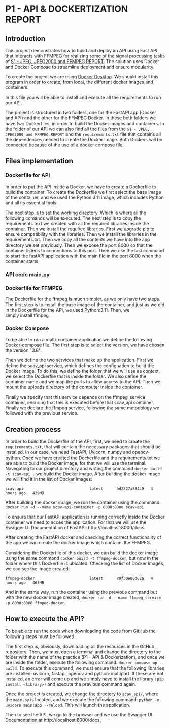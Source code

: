 # P1 - API & DOCKERTIZATION REPORT
## Introduction
This project demonstrates how to build and deploy an API using Fast API that interacts with FFMPEG for realizing some of the signal processing tasks of [S1 - JPEG, JPEG2000 and FFMPEG REPORT](https://github.com/JoanMontes/Audio_and_Video_Coding_Systems/tree/main/S1%20-%20JPEG%2C%20JPEG2000%20and%20FFMPEG). The solution uses Docker and Docker Compose to streamline deployment and ensure modularity.

To create the project we are using [Docker Desktop](https://www.docker.com/products/docker-desktop/). We should install this program in order to create, from local, the different docker images and containers.

In this file you will be able to install and execute all the requirements to run our API.

The project is structured in two folders, one for the FastAPI app (Docker and API) and the other for the FFMPEG Docker. In these both folders we have two Dockerfiles, in order to build the Docker images and containers. In the folder of our API we can also find all the files from the `S1 - JPEG, JPEG2000 and FFMPEG REPORT` and the `requirements.txt` file that contains all the dependences needed to create the Docker image.
Both Dockers will be connected because of the use of a docker compose file.


## Files implementation

### Dockerfile for API
In order to put the API inside a Docker, we have to create a Dockerfile to build the container. To create the Dockerfile we first select the base image of the container, and we used the Python:3.11 image, which includes Python and all its essential tools. 

The next step is to set the working directory. Which is where all the following comands will be executed. The next step is to copy the requirements text we created with all the required libraries inside the container. Then we install the required libraries. First we upgrade pip to ensure compatibility with the libraries. Then we install the libraries in the requirements.txt. Then we copy all the contents we have into the app directory we set previously. Then we expose the port 8000 so that the container listens to connections to this port. Then we use the last command to start the fastAPI application with the main file in the port 8000 when the container starts

### API code main.py


### Dockerfile for FFMPEG
The Dockerfile for the ffmpeg is much simpler, as we only have two steps. The first step is to install the base image of the container, and just as we did in the Dockerfile for the API, we used Python:3.11. Then, we simply install ffmpeg.

### Docker Compose
To be able to run a multi-container application we define the following Docker-compose file. 
The first step is to select the version, we have chosen the versión "3.8".

Then we define the two services that make up the application. First we define the scav_api service, which defines the configuation to build the Docker image. To do this, we define the folder that we will use as context, we select the Dockerfile that is inside the folder. We also define the container name and we map the ports to allow access to the API. Then we mount the uploads directory of the computer inside the container. 

Finally we specify that this service depends on the ffmpeg_service container, ensuring that this is executed before that scav_api container. Finally we declare the ffmpeg service, following the same metodology we followed with the previous service.

## Creation process
In order to build the Dockerfile of the API, first, we need to create the `requirements.txt`, that will contain the necessary packages that should be installed. In our case, we need FastAPI, Uvicorn, numpy and opencv-python.
Once we have created the Dockerfile and the requirements.txt we are able to build the Docker image, for that we will use the terminal. Navegating to our project directory and writing the command `docker build -t scav-api .` we build the Docker image. After building the docker image we will find it in the list of Docker images: 

`scav-api                             latest      bd2827a584c9   4 hours ago   429MB`

After building the docker image, we run the container using the command: `docker run -d --name scav-api-container -p 8000:8000 scav-api`

To ensure that our FastAPI application is running correctly inside the Docker container we need to acces the application. For that we will use the Swagger UI Documentation of FastAPI: http://localhost:8000/docs.

After creating the FastAPI docker and checking the correct functionality of the app we can create the docker image which contains the FFMPEG.

Considering the Dockerfile of this docker, we can build the docker image using the same command `docker build -t ffmpeg-docker`, but now in the folder where this Dockerfile is ubicated. Checking the list of Docker images, we can see the image created:

`ffmpeg-docker                        latest      c9f30e80d62a   4 hours ago   467MB`

And in the same way, run the container using the previous command but with the new docker image created, `docker run -d --name ffmpeg_service -p 8000:8000 ffmpeg-docker`.


## How to execute the API?
To be able to run the code when downloading the code from GitHub the following steps must be followed: 

The first step is, obviously, downloading all the resources in the GitHub repository. Then, we must open a terminal and change the directory to the folder with the name of the practice (P1 – API &
Dockerization), and once we are inside the folder, execute the following command: `docker-compose up --build`.
To execute this command, we must ensure that the following libraries are installed: uvicorn, fastapi, opencv and python-multipart. If these are not installed, an error will come up and we simply have to install the library `(pip install <library>)` and execute the previous command again. 

Once the project is created, we change the directory to `scav_api/`, where the `main.py` is located, and we execute the following command:
`python -m uvicorn main:app --reload`. This will launch the application. 

Then to see the API, we go to the browser and we use the Swagger UI Documentation at http://localhost:8000/docs.
